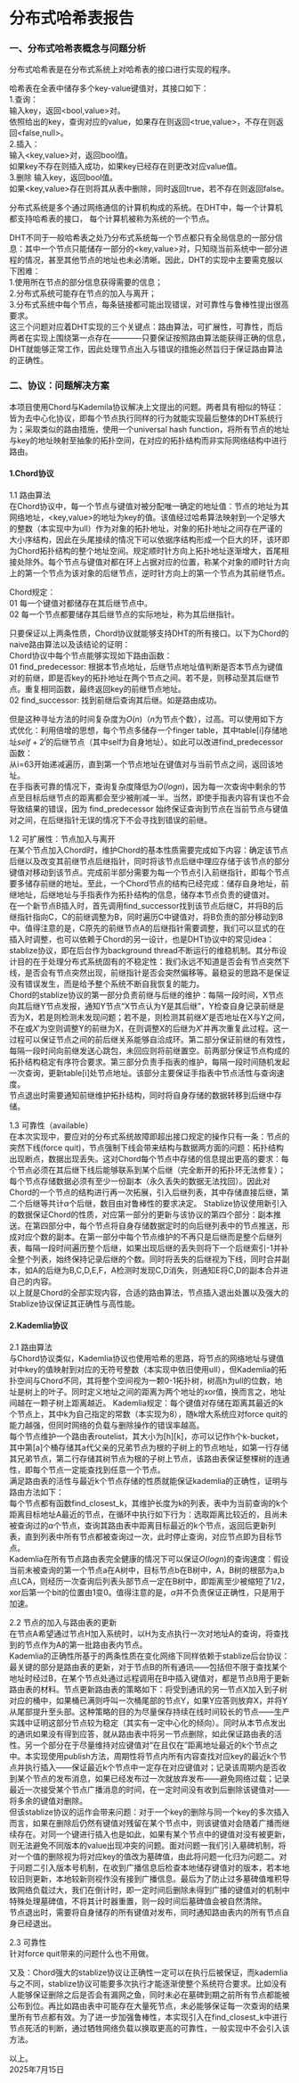 # 分布式哈希表报告
### 一、分布式哈希表概念与问题分析
分布式哈希表是在分布式系统上对哈希表的接口进行实现的程序。

哈希表在全表中储存多个key-value键值对，其接口如下：  
1.查询：  
输入key，返回<bool,value>对。  
依照给出的key，查询对应的value，如果存在则返回<true,value>，不存在则返回<false,null>。  
2.插入：  
输入<key,value>对，返回bool值。  
如果key不存在则插入成功，如果key已经存在则更改对应value值。   
3.删除
输入key，返回bool值。  
如果<key,value>存在则将其从表中删除，同时返回true，若不存在则返回false。  

分布式系统是多个通过网络通信的计算机构成的系统。在DHT中，每一个计算机都支持哈希表的接口，
每个计算机被称为系统的一个节点。

DHT不同于一般哈希表之处乃分布式系统每一个节点都只有全局信息的一部分信息：其中一个节点只能储存一部分的<key,value>对，只知晓当前系统中一部分进程的情况，甚至其他节点的地址也未必清晰。因此，DHT的实现中主要需克服以下困难：   
1.使用所在节点的部分信息获得需要的信息；  
2.分布式系统可能存在节点的加入与离开；  
3.分布式系统中每个节点，每条链接都可能出现错误，对可靠性与鲁棒性提出很高要求。  
这三个问题对应着DHT实现的三个关键点：路由算法，可扩展性，可靠性，而后两者在实现上围绕第一点存在————只要保证按照路由算法能获得正确的信息，DHT就能够正常工作，因此处理节点出入与错误的措施必然旨归于保证路由算法的正确性。

### 二、协议：问题解决方案
本项目使用Chord与Kademila协议解决上文提出的问题。两者具有相似的特征：皆为去中心化协议，即每个节点执行同样的行为就能实现最后整体的DHT系统行为；采取类似的路由措施，使用一个universal hash function，将所有节点的地址与key的地址映射至抽象的拓扑空间，在对应的拓扑结构而非实际网络结构中进行路由。 

#### 1.Chord协议
1.1 路由算法  
在Chord协议中，每一个节点与键值对被分配唯一确定的地址值：节点的地址为其网络地址，<key,value>的地址为key的值。该值经过哈希算法映射到一个足够大的整数（本实现中为ull）作为对象的拓扑地址，对象的拓扑地址之间存在严谨的大小序结构，因此在头尾接续的情况下可以依据序结构形成一个巨大的环，该环即为Chord拓扑结构的整个地址空间。规定顺时针方向上拓扑地址逐渐增大，首尾相接处除外。每个节点与键值对都在环上占据对应的位置，称某个对象的顺时针方向上的第一个节点为该对象的后继节点，逆时针方向上的第一个节点为其前继节点。 

Chord规定：   
01 每一个键值对都储存在其后继节点中。  
02 每一个节点都要储存其后继节点的实际地址，称为其后继指针。

只要保证以上两条性质，Chord协议就能够支持DHT的所有接口。以下为Chord的naive路由算法以及该结论的证明：   
Chord协议中每个节点能够实现如下路由函数：   
01 find_predecessor: 根据本节点地址，后继节点地址值判断是否本节点为键值对的前继，即是否key的拓扑地址在两个节点之间。若不是，则移动至其后继节点。重复相同函数，最终返回key的前继节点地址。  
02 find_successor: 找到前继后查询其后继。如是路由成功。  

但是这种寻址方法的时间复杂度为$O(n)$（$n$为节点个数），过高。可以使用如下方式优化：利用倍增的思想，每个节点多储存一个finger table，其中table[i]存储地址$self+2^i$的后继节点（其中self为自身地址）。如此可以改进find_predecessor函数：  
从i=63开始递减遍历，直到第一个节点地址在键值对与当前节点之间，返回该地址。  
在手指表可靠的情况下，查询复杂度降低为$O(logn)$，因为每一次查询中剩余的节点至目标后继节点的距离都会至少被削减一半。当然，即使手指表内容有误也不会导致结果的错误，因为 find_predecessor 始终保证查询到节点在当前节点与键值对之间，在后继指针无误的情况下不会寻找到错误的前继。

1.2 可扩展性：节点加入与离开  
在某个节点加入Chord时，维护Chord的基本性质需要完成如下内容：确定该节点后继以及改变其前继节点后继指针，同时将该节点后继中理应存储于该节点的部分键值对移动到该节点。完成前半部分需要为每一个节点引入前继指针，即每个节点要多储存前继的地址。至此，一个Chord节点的结构已经完成：储存自身地址，前继地址，后继地址与手指表作为拓扑结构的信息，储存本节点负责的键值对。   
在一个新节点B插入时，首先调用find_successor找到该节点后继C，并将B的后继指针指向C，C的前继调整为B，同时遍历C中键值对，将B负责的部分移动到B中。值得注意的是，C原先的前继节点A的后继指针需要调整，我们可以显式的在插入时调整，也可以依赖于Chord的另一设计，也是DHT协议中的常见idea：stablize协议，即在后台作为background thread不断运行的维稳机制。其分布设计目的在于处理分布式系统固有的不稳定性：我们永远不知道是否会有节点突然下线，是否会有节点突然出现，前继指针是否会突然偏移等。最稳妥的思路不是保证没有错误发生，而是给予整个系统不断自我恢复的能力。   
Chord的stablize协议的第一部分负责前继与后继的维护：每隔一段时间，X节点向其后继Y节点发报，通知Y节点“X节点认为Y是其后继”，Y检查自身记录前继是否为X，若是则检测未发现问题；若不是，则检测其前继$X'$是否地址在X与Y之间，不在或$X'$为空则调整Y的前继为X，在则调整X的后继为$X'$并再次重复此过程。这一过程可以保证节点之间的前后继关系能够自洽成环。第二部分保证前继的有效性，每隔一段时间向前继发送心跳包，未回应则将前继置空。前两部分保证节点构成的拓扑结构稳定有序符合要求。第三部分负责手指表的维护，每隔一段时间随机发起一次查询，更新table[i]处节点地址。该部分主要保证手指表中节点活性与查询速度。   
节点退出时需要通知前继维护拓扑结构，同时将自身存储的数据转移到后继中存储。

1.3 可靠性（available）  
在本次实现中，要应对的分布式系统故障即超出接口规定的操作只有一条：节点的突然下线(force quit)，节点强制下线会带来结构与数据两方面的问题：拓扑结构出现断点，数据出现丢失。这对Chord每个节点中存储的信息提出更高的要求：每个节点必须在其后继下线后能够联系到某个后继（完全断开的拓扑环无法修复）；每个节点存储数据必须有至少一份副本（永久丢失的数据无法找回）。因此对Chord的一个节点的结构进行再一次拓展，引入后继列表，其中存储直接后继，第二个后继等共计$\alpha$个后继，数目由对鲁棒性的要求决定。
Stablize协议使用新引入的数据保证Chord的性质，对应第一部分的更新与该协议的第四个部分：副本推送。在第四部分中，每个节点将自身存储数据定时的向后继列表中的节点推送，形成对应个数的副本。在第一部分中每个节点维护的不再只是后继而是整个后继列表，每隔一段时间遍历整个后继，如果出现后继的丢失则将下一个后继索引-1并补全整个列表，始终保持记录后继的个数。同时将丢失的后继视为下线，同时合并副本，如A的后继为B,C,D,E,F，A检测时发现C,D消失，则通知E将C,D的副本合并进自己的内容。  
以上就是Chord的全部实现内容，合适的路由算法，节点插入退出处置以及强大的Stablize协议保证其正确性与高性能。

#### 2.Kademlia协议
2.1 路由算法   
与Chord协议类似，Kademlia协议也使用哈希的思路，将节点的网络地址与键值对中key的值映射到对应的无符号整数（本实现中依旧使用ull），但Kademlia的拓扑空间与Chord不同，其将整个空间视为一颗0-1拓扑树，树高h为ull的位数，地址是树上的叶子。同时定义地址之间的距离为两个地址的xor值，换而言之，地址间越在一颗子树上距离越近。
Kademlia规定：每个键值对存储在距离其最近的k个节点上，其中k为自己指定的常数（本实现为8），随k增大系统应对force quit的能力越强，但同时网络的负载与删除操作的错误率越高。  
每个节点维护一个路由表routelist，其大小为[h][k]，亦可以记作h个k-bucket，其中第[a]个桶存储其a代父亲的兄弟节点为根的子树上的节点地址，如第一行存储其兄弟节点，第二行存储其树节点为根的子树上节点，该路由表保证整棵树的连通性，即每个节点一定能查找到任意一个节点。  
满足路由表的活性与最近k个节点存储的性质就能保证kademlia的正确性，证明与路由方法如下：  
每个节点都有函数find_closest_k，其维护长度为k的列表，表中为当前查询的k个距离目标地址A最近的节点，在循环中执行如下行为：选取距离比较近的，且尚未被查询过的$\alpha$个节点，查询其路由表中距离目标最近的k个节点，返回后更新列表，直到列表中所有节点都被查询过一次，此时停止查询，对应节点即为目标节点。  
Kademlia在所有节点路由表完全健康的情况下可以保证$O(logn)$的查询速度：假设当前未被查询的第一个节点a在A树中，目标节点b在B树中，A，B树的根部为a,b点LCA，则经历一次查询后列表头部节点一定在B树中，即距离至少被缩短了1/2，xor后第一个bit的位置由1变0。值得注意的是，$\alpha$并不负责保证正确性，只是用于加速。  

2.2 节点的加入与路由表的更新  
在节点A希望通过节点H加入系统时，以H为支点执行一次对地址A的查询，将查找到的节点作为A的第一批路由表内节点。  
Kademlia的正确性所基于的两条性质在变化网络下同样依赖于stablize后台协议：最关键的部分是路由表的更新，对于节点B的所有通讯——包括但不限于查找某个地址时经过B，在某个节点处通过远程调用在B中插入键值对，都是节点B用于更新路由表的材料。节点更新路由表的策略如下：将受到通讯的另一节点X加入到子树对应的桶中，如果桶已满则呼叫一次桶尾部的节点Y，如果Y应答则放弃X，并将Y从尾部提升至头部。这种策略的目的为尽量保存持续在线时间较长的节点——生产实践中证明这部分节点较为稳定（其实有一定中心化的倾向）。同时从本节点发出的通讯如果没有得到应答，就从路由表中将另一节点删除，如此保证路由表的活性。另一个部分在于尽量维持对应键值对“在且仅在”距离地址最近的k个节点之中。本实现使用publish方法，周期性将节点内所有内容查找对应key的最近k个节点并执行插入——保证最近k个节点中一定存在对应键值对；记录该周期内是否收到某个节点的发布消息，如果已经发布过一次就放弃发布——避免网络过载；记录最近一次接受某个节点广播消息的时间，在一定时间没有收到后删除该键值对——将多余的键值对删除。    
但该stablize协议的运作会带来问题：对于一个key的删除与同一个key的多次插入而言，如果在删除后仍然有键值对残留在某个节点中，则该键值对会随着广播而继续存在。对同一个键进行插入也是如此，如果有某个节点中的键值对没有被更新，则无法避免不同版本的value出现冲突的问题。面对问题一我们引入墓碑机制，将对一个值的删除视为将对应key的值改为墓碑值，由此将问题一化归为问题二。对于问题二引入版本号机制，在收到广播信息后检查本地储存键值对的版本，若本地较旧则更新，本地较新则视作没有接到广播信息。最后为了防止过多墓碑值堆积导致网络负载过大，我们在倒计时，即一定时间后删除未得到广播的键值对的机制中特殊处理墓碑值，不将其计时器重置，则一段时间后墓碑值会被自然清除。  
节点退出时，需要将自身储存的所有键值对发布，同时通知路由表内的所有节点自身已经退出。

2.3 可靠性  
针对force quit带来的问题什么也不用做。

又及：Chord强大的stablize协议让正确性一定可以在执行后被保证，而kademlia与之不同，stablize协议可能要多次执行才能逐渐使整个系统符合要求。比如没有人能够保证删除之后是否会有漏网之鱼，同时未必在墓碑到期之前所有节点都能被公布到位。再比如路由表中可能存在大量死节点，未必能够保证每一次查询的结果里所有节点都有效。为了进一步加强鲁棒性，本实现引入在find_closest_k中进行节点死活的判断，通过牺牲网络负载以换取更高的可靠性，一般实现中不会引入该方法。


以上。  
2025年7月15日